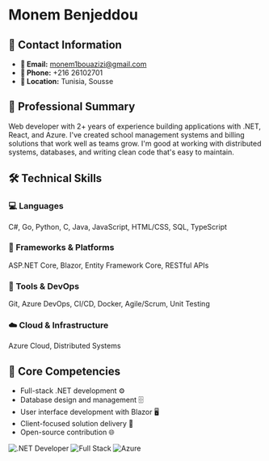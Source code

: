 


          
# Monem Benjeddou

## 👤 Contact Information
- **📧 Email:** monem1bouazizi@gmail.com
- **📱 Phone:** +216 26102701
- **📍 Location:** Tunisia, Sousse

## 💼 Professional Summary
Web developer with 2+ years of experience building applications with .NET, React, and Azure. I've created school management systems and billing solutions that work well as teams grow. I'm good at working with distributed systems, databases, and writing clean code that's easy to maintain.

## 🛠️ Technical Skills

### 💻 Languages
C#, Go, Python, C, Java, JavaScript, HTML/CSS, SQL, TypeScript

### 🧩 Frameworks & Platforms
ASP.NET Core, Blazor, Entity Framework Core, RESTful APIs

### 🔧 Tools & DevOps
Git, Azure DevOps, CI/CD, Docker, Agile/Scrum, Unit Testing

### ☁️ Cloud & Infrastructure
Azure Cloud, Distributed Systems

## 🌟 Core Competencies
- Full-stack .NET development ⚙️
- Database design and management 🗄️
- User interface development with Blazor 🖥️
- Client-focused solution delivery 🤝
- Open-source contribution 🌐

![.NET Developer](https://img.shields.io/badge/.NET-Developer-512BD4?style=for-the-badge&logo=dotnet)
![Full Stack](https://img.shields.io/badge/Full_Stack-Engineer-0078D7?style=for-the-badge)
![Azure](https://img.shields.io/badge/Azure-Cloud-0089D6?style=for-the-badge&logo=microsoft-azure)
